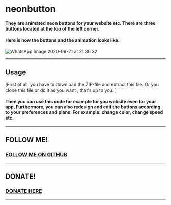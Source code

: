 # neonbutton
#### They are animated neon buttons for your website etc. There are three buttons located at the top of the left corner.

#### Here is how the buttons and the animation looks like:

![WhatsApp Image 2020-09-21 at 21 36 32](https://user-images.githubusercontent.com/71566988/94056072-1b407e80-fdde-11ea-8d82-8a6c269fab7c.jpeg)
****
## Usage 
[First of all, you have to download the ZIP-file and extract this file. Or you clone this file or do it as you want , that's up to you. ] 
#### Then you can use this code for example for you website even for your app. Furthermore, you can also redesign and edit the buttons according to your preferences and plans. For example: change color, change speed etc.
****
## FOLLOW ME!
### [FOLLOW ME ON GITHUB](https://github.com/JakeGame3 "Follow")
****
## DONATE!

### [DONATE HERE](https://paypal.me/conceptblitz "Donate")
****
